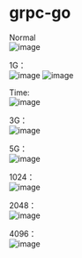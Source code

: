 # grpc-go

Normal  
![image](https://github.com/MinH-09/grpc-go/assets/76146890/e0a52cba-aa7c-4b66-ac1a-0053260be533)

1G：  
![image](https://github.com/MinH-09/grpc-go/assets/76146890/cdee5d76-a023-4e9b-8e3d-47ce97a90310)
![image](https://github.com/MinH-09/grpc-go/assets/76146890/58346f3f-7ea5-485c-8fcc-325ebd6f8993)

Time:   
![image](https://github.com/MinH-09/grpc-go/assets/76146890/1a81e4b2-11e2-49fd-bbb0-0d3fa1d5b95a)

3G：  
![image](https://github.com/MinH-09/grpc-go/assets/76146890/059bb041-aa91-4c46-9b80-cc17b6a50a3c)

5G：  
![image](https://github.com/MinH-09/grpc-go/assets/76146890/95358f07-4ddf-4568-8420-c53d296fdee3)

1024：  
![image](https://github.com/MinH-09/grpc-go/assets/76146890/d04fd296-9c9a-445d-8c98-5fab373fac18)

2048：   
![image](https://github.com/MinH-09/grpc-go/assets/76146890/7dccdddb-c84b-4fd7-b836-100c1fb80bc2)

4096：   
![image](https://github.com/MinH-09/grpc-go/assets/76146890/b62202e3-1636-4297-8ce5-58e82683c29d)
